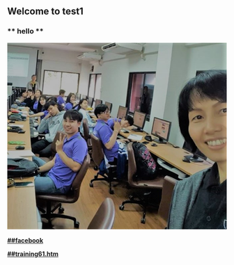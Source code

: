 ## Welcome to test1

### ** hello **

![Image](https://github.com/thaiall/tech100/blob/master/training61.jpg)

[**##facebook**](https://www.facebook.com/thaiall)

[**##training61.htm**](https://thaiall.github.io/tech100/training61.htm)
